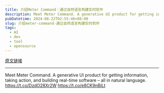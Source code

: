 ```yaml
---
title: 介绍Meter Command：通过自然语言构建实时软件
description: Meet Meter Command. A generative UI product for getting information, taking action, and building real-time software – all in natural language. 
pubDatetime: 2024-08-22T02:55:46+08:00
slug: 介绍meter-command-通过自然语言构建实时软件
tags: 
  - AI
  - dev
  - tool
  - opensource
---
```


[原文链接](https://x.com/meter/status/1826242931461849450?s=12&t=D3VZWD30-f7ylSHW3OdYgQ)

---

Meet Meter Command. A generative UI product for getting information, taking action, and building real-time software – all in natural language. https://t.co/DzdO28Xr2W https://t.co/e8CK9nBiLt
